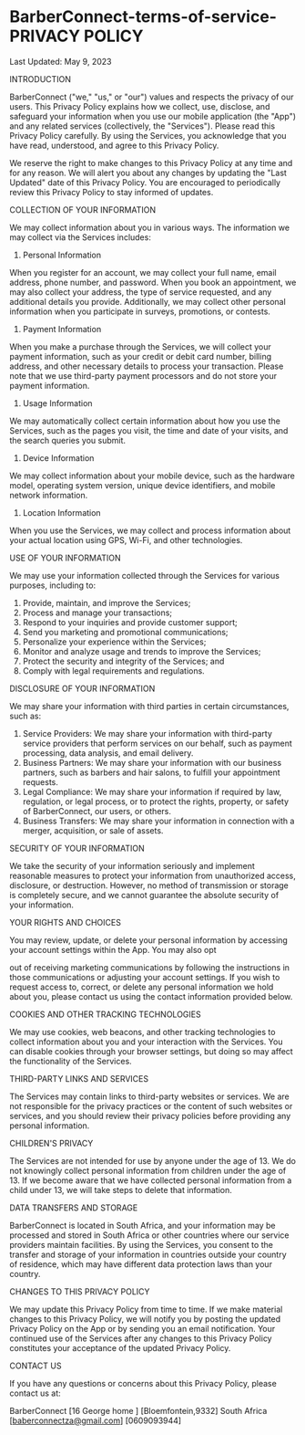 # BarberConnect-terms-of-service-PRIVACY POLICY

Last Updated: May 9, 2023

INTRODUCTION

BarberConnect ("we," "us," or "our") values and respects the privacy of our users. This Privacy Policy explains how we collect, use, disclose, and safeguard your information when you use our mobile application (the "App") and any related services (collectively, the "Services"). Please read this Privacy Policy carefully. By using the Services, you acknowledge that you have read, understood, and agree to this Privacy Policy.

We reserve the right to make changes to this Privacy Policy at any time and for any reason. We will alert you about any changes by updating the "Last Updated" date of this Privacy Policy. You are encouraged to periodically review this Privacy Policy to stay informed of updates.

COLLECTION OF YOUR INFORMATION

We may collect information about you in various ways. The information we may collect via the Services includes:

1. Personal Information

When you register for an account, we may collect your full name, email address, phone number, and password. When you book an appointment, we may also collect your address, the type of service requested, and any additional details you provide. Additionally, we may collect other personal information when you participate in surveys, promotions, or contests.

1. Payment Information

When you make a purchase through the Services, we will collect your payment information, such as your credit or debit card number, billing address, and other necessary details to process your transaction. Please note that we use third-party payment processors and do not store your payment information.

1. Usage Information

We may automatically collect certain information about how you use the Services, such as the pages you visit, the time and date of your visits, and the search queries you submit.

1. Device Information

We may collect information about your mobile device, such as the hardware model, operating system version, unique device identifiers, and mobile network information.

1. Location Information

When you use the Services, we may collect and process information about your actual location using GPS, Wi-Fi, and other technologies.

USE OF YOUR INFORMATION

We may use your information collected through the Services for various purposes, including to:

1. Provide, maintain, and improve the Services;
2. Process and manage your transactions;
3. Respond to your inquiries and provide customer support;
4. Send you marketing and promotional communications;
5. Personalize your experience within the Services;
6. Monitor and analyze usage and trends to improve the Services;
7. Protect the security and integrity of the Services; and
8. Comply with legal requirements and regulations.

DISCLOSURE OF YOUR INFORMATION

We may share your information with third parties in certain circumstances, such as:

1. Service Providers: We may share your information with third-party service providers that perform services on our behalf, such as payment processing, data analysis, and email delivery.
2. Business Partners: We may share your information with our business partners, such as barbers and hair salons, to fulfill your appointment requests.
3. Legal Compliance: We may share your information if required by law, regulation, or legal process, or to protect the rights, property, or safety of BarberConnect, our users, or others.
4. Business Transfers: We may share your information in connection with a merger, acquisition, or sale of assets.

SECURITY OF YOUR INFORMATION

We take the security of your information seriously and implement reasonable measures to protect your information from unauthorized access, disclosure, or destruction. However, no method of transmission or storage is completely secure, and we cannot guarantee the absolute security of your information.

YOUR RIGHTS AND CHOICES

You may review, update, or delete your personal information by accessing your account settings within the App. You may also opt 

out of receiving marketing communications by following the instructions in those communications or adjusting your account settings. If you wish to request access to, correct, or delete any personal information we hold about you, please contact us using the contact information provided below.

COOKIES AND OTHER TRACKING TECHNOLOGIES

We may use cookies, web beacons, and other tracking technologies to collect information about you and your interaction with the Services. You can disable cookies through your browser settings, but doing so may affect the functionality of the Services.

THIRD-PARTY LINKS AND SERVICES

The Services may contain links to third-party websites or services. We are not responsible for the privacy practices or the content of such websites or services, and you should review their privacy policies before providing any personal information.

CHILDREN'S PRIVACY

The Services are not intended for use by anyone under the age of 13. We do not knowingly collect personal information from children under the age of 13. If we become aware that we have collected personal information from a child under 13, we will take steps to delete that information.

DATA TRANSFERS AND STORAGE

BarberConnect is located in South Africa, and your information may be processed and stored in South Africa or other countries where our service providers maintain facilities. By using the Services, you consent to the transfer and storage of your information in countries outside your country of residence, which may have different data protection laws than your country.

CHANGES TO THIS PRIVACY POLICY

We may update this Privacy Policy from time to time. If we make material changes to this Privacy Policy, we will notify you by posting the updated Privacy Policy on the App or by sending you an email notification. Your continued use of the Services after any changes to this Privacy Policy constitutes your acceptance of the updated Privacy Policy.

CONTACT US

If you have any questions or concerns about this Privacy Policy, please contact us at:

BarberConnect
[16 George home ]
[Bloemfontein,9332]
South Africa
[baberconnectza@gmail.com]
[0609093944]
